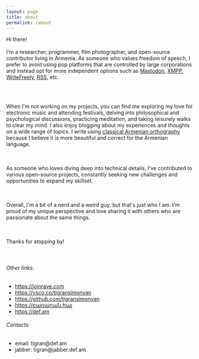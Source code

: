 ```yaml
---
layout: page
title: about
permalink: /about
---
```


<div class="py-5">
<div class="row justify-content-center">
<div class="col-sm-12 col-md-7 col-lg-6 col-xl-5 ">

<div class="about-me">
Hi there!
<br/><br/>
I'm a researcher, programmer, film photographer, and open-source contributor living in Armenia. As someone who values freedom of speech, I prefer to avoid using pop platforms that are controlled by large corporations and instead opt for more independent options such as <a href="https://joinmastodon.org/" target="_blank">Mastodon</a>, <a target="_blank" href="https://en.wikipedia.org/wiki/XMPP">XMPP</a>, <a target="_blank" href="https://writefreely.org/">WriteFreely</a>, <a target="_blank" href="https://en.wikipedia.org/wiki/RSS">RSS</a>, etc.

<br/><br/>

When I'm not working on my projects, you can find me exploring my love for electronic music and attending festivals, delving into philosophical and psychological discussions, practicing meditation, and taking leisurely walks to clear my mind. I also enjoy blogging about my experiences and thoughts on a wide range of topics. I write using <a href="https://en.wikipedia.org/wiki/Classical_Armenian_orthography" target="_blank">classical Armenian orthography</a> because I believe it is more beautiful and correct for the Armenian language.

<br/><br/>
As someone who loves diving deep into technical details, I've contributed to various open-source projects, constantly seeking new challenges and opportunities to expand my skillset.

<br/><br/>
Overall, I'm a bit of a nerd and a weird guy, but that's just who I am. I'm proud of my unique perspective and love sharing it with others who are passionate about the same things.

<br/><br/>
Thanks for stopping by!
<br/><br/><br/>

</div>

<h6>Other links:</h6>

<ul>
	<li>
		<a href="https://joinrave.com" target="_blank">https://joinrave.com</a>
	</li>
	<li>
		<a href="https://vsco.co/tigransimonyan" target="_blank">https://vsco.co/tigransimonyan</a>
	</li>
	<li>
		<a href="https://github.com/tigransimonyan" target="_blank">https://github.com/tigransimonyan</a>
	</li>
	<li>
		<a href="https://բառարան.հայ" target="_blank">https://բառարան.հայ</a>
	</li>	
	<li>
		<a href="https://def.am/" target="_blank">https://def.am</a>
	</li>
</ul>

<h6>Contacts:</h6>
<ul>
	<li>
		email: tigran@def.am
	</li>	
	<li>
		jabber: tigran@jabber.def.am
	</li>
</ul>

</div>
</div>

</div>
